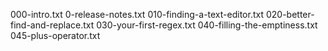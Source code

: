 000-intro.txt
0-release-notes.txt
010-finding-a-text-editor.txt
020-better-find-and-replace.txt
030-your-first-regex.txt
040-filling-the-emptiness.txt
045-plus-operator.txt
